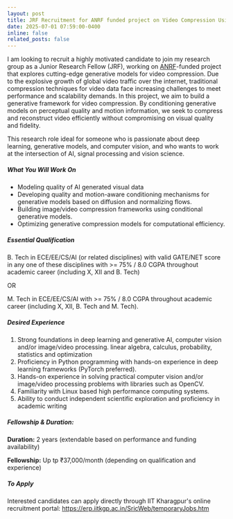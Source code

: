 ```yaml
---
layout: post
title: JRF Recruitment for ANRF funded project on Video Compression Using Generative AI
date: 2025-07-01 07:59:00-0400
inline: false
related_posts: false
---
```

I am looking to recruit a highly motivated candidate to join my research group as a Junior Research Fellow (JRF), working on [ANRF](https://www.anrfonline.in/ANRF/HomePage)-funded project that explores cutting-edge generative models for video compression. Due to the explosive growth of global video traffic over the internet, traditional compression techniques for video data face increasing challenges to meet performance and scalability demands. In this project, we aim to build a generative framework for video compression. By conditioning generative models on perceptual quality and motion information, we seek to compress and reconstruct video efficiently without compromising on visual quality and fidelity.

This research role ideal for someone who is passionate about deep learning, generative models, and computer vision, and who wants to work at the intersection of AI, signal processing and vision science.

##### **What You Will Work On**
* Modeling quality of AI generated visual data
* Developing quality and motion-aware conditioning mechanisms for generative models based on diffusion and normalizing flows.
* Building image/video compression frameworks using conditional generative models. 
* Optimizing generative compression models for computational efficiency. 


##### **Essential Qualification**
B. Tech in ECE/EE/CS/AI (or related disciplines) with valid GATE/NET score in any one of these
disciplines with >= 75% / 8.0 CGPA throughout academic career (including X, XII and B. Tech)  

OR  

M. Tech in ECE/EE/CS/AI with >= 75% / 8.0 CGPA throughout academic career (including X, XII, B. Tech and M. Tech).

##### **Desired Experience**

1. Strong foundations in deep learning and generative AI, computer vision
and/or image/video processing. linear algebra, calculus, probability, statistics
and optimization
2. Proficiency in Python programming with hands-on experience in deep
learning frameworks (PyTorch preferred).
3. Hands-on experience in solving practical computer vision and/or
image/video processing problems with libraries such as OpenCV.
4. Familiarity with Linux based high performance computing systems.
5. Ability to conduct independent scientific exploration and proficiency in
academic writing

##### **Fellowship & Duration:**

**Duration:** 2 years (extendable based on performance and funding availability)

**Fellowship:** Up tp ₹37,000/month (depending on qualification and experience)

##### **To Apply**
Interested candidates can apply directly through IIT Kharagpur's online recruitment portal:
https://erp.iitkgp.ac.in/SricWeb/temporaryJobs.htm